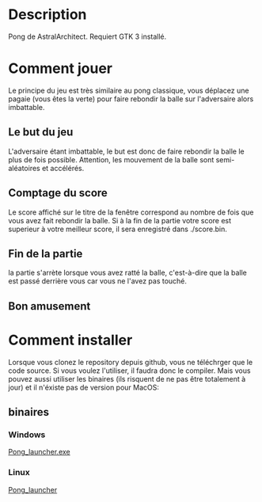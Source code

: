 # Description
Pong de AstralArchitect. Requiert GTK 3 installé.
# Comment jouer
Le principe du jeu est très similaire au pong classique, vous déplacez une pagaie (vous êtes la verte) pour faire rebondir la balle sur l'adversaire alors imbattable.
## Le but du jeu
L'adversaire étant imbattable, le but est donc de faire rebondir la balle le plus de fois possible. Attention, les mouvement de la balle sont semi-aléatoires et accélérés.
## Comptage du score
Le score affiché sur le titre de la fenêtre correspond au nombre de fois que vous avez fait rebondir la balle. Si à la fin de la partie votre score est superieur à votre meilleur score, il sera enregistré dans ./score.bin.
## Fin de la partie
la partie s'arrète lorsque vous avez ratté la balle, c'est-à-dire que la balle est passé derrière vous car vous ne l'avez pas touché.

## Bon amusement

# Comment installer
Lorsque vous clonez le repository depuis github, vous ne téléchrger que le code source. Si vous voulez l'utiliser, il faudra donc le compiler.
Mais vous pouvez aussi utiliser les binaires (ils risquent de ne pas être totalement à jour) et il n'éxiste pas de version pour MacOS:
## binaires
### Windows
[Pong_launcher.exe](https://github.com/AstralArchitect/pong-GTK-binaries/raw/main/Windows/Pong_launcher.exe)
### Linux
[Pong_launcher](https://github.com/AstralArchitect/pong-GTK-binaries/raw/main/Linux/Pong_launcher)
